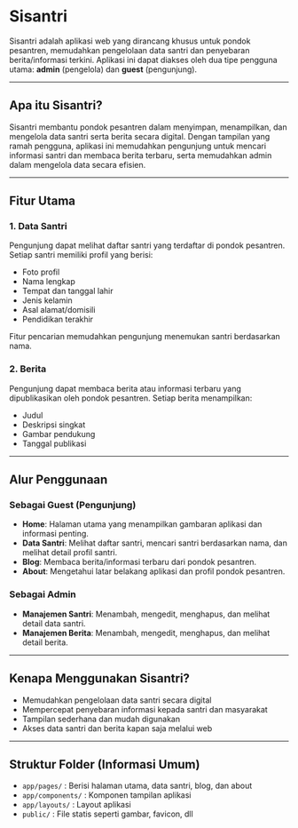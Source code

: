 
# Sisantri

Sisantri adalah aplikasi web yang dirancang khusus untuk pondok pesantren, memudahkan pengelolaan data santri dan penyebaran berita/informasi terkini. Aplikasi ini dapat diakses oleh dua tipe pengguna utama: **admin** (pengelola) dan **guest** (pengunjung).

---

## Apa itu Sisantri?

Sisantri membantu pondok pesantren dalam menyimpan, menampilkan, dan mengelola data santri serta berita secara digital. Dengan tampilan yang ramah pengguna, aplikasi ini memudahkan pengunjung untuk mencari informasi santri dan membaca berita terbaru, serta memudahkan admin dalam mengelola data secara efisien.

---

## Fitur Utama

### 1. Data Santri
Pengunjung dapat melihat daftar santri yang terdaftar di pondok pesantren. Setiap santri memiliki profil yang berisi:
- Foto profil
- Nama lengkap
- Tempat dan tanggal lahir
- Jenis kelamin
- Asal alamat/domisili
- Pendidikan terakhir

Fitur pencarian memudahkan pengunjung menemukan santri berdasarkan nama.

### 2. Berita
Pengunjung dapat membaca berita atau informasi terbaru yang dipublikasikan oleh pondok pesantren. Setiap berita menampilkan:
- Judul
- Deskripsi singkat
- Gambar pendukung
- Tanggal publikasi

---

## Alur Penggunaan

### Sebagai Guest (Pengunjung)
- **Home**: Halaman utama yang menampilkan gambaran aplikasi dan informasi penting.
- **Data Santri**: Melihat daftar santri, mencari santri berdasarkan nama, dan melihat detail profil santri.
- **Blog**: Membaca berita/informasi terbaru dari pondok pesantren.
- **About**: Mengetahui latar belakang aplikasi dan profil pondok pesantren.

### Sebagai Admin
- **Manajemen Santri**: Menambah, mengedit, menghapus, dan melihat detail data santri.
- **Manajemen Berita**: Menambah, mengedit, menghapus, dan melihat detail berita.

---

## Kenapa Menggunakan Sisantri?

- Memudahkan pengelolaan data santri secara digital
- Mempercepat penyebaran informasi kepada santri dan masyarakat
- Tampilan sederhana dan mudah digunakan
- Akses data santri dan berita kapan saja melalui web

---

## Struktur Folder (Informasi Umum)
- `app/pages/` : Berisi halaman utama, data santri, blog, dan about
- `app/components/` : Komponen tampilan aplikasi
- `app/layouts/` : Layout aplikasi
- `public/` : File statis seperti gambar, favicon, dll
 